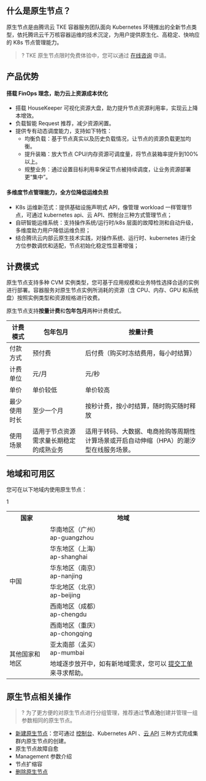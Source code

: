 
## 什么是原生节点？
原生节点是由腾讯云 TKE 容器服务团队面向 Kubernetes 环境推出的全新节点类型，依托腾讯云千万核容器运维的技术沉淀，为用户提供原生化、高稳定、快响应的 K8s 节点管理能力。


>? TKE 原生节点限时免费体验中，您可以通过 [在线咨询](https://cloud.tencent.com/online-service?from=connect-us) 申请。
 
## 产品优势

#### 搭载 FinOps 理念，助力云上资源成本优化
- 搭载 HouseKeeper 可视化资源大盘，助力提升节点资源利用率，实现云上降本增效。
- 负载智能 Request 推荐，减少资源闲置。
- 提供专有动态调度能力，支持如下特性：
	- 均衡负载：基于节点真实以及历史负载情况，让节点的资源负载更加均衡。
	- 提升装箱：放大节点 CPU/内存资源可调度量，将节点装箱率提升到100%以上。
	- 规整业务：通过设置目标利用率保证节点被持续调度，让业务资源部署更“集中”。

#### 多维度节点管理能力，全方位降低运维负担
- K8s 运维新范式：提供基础设施声明式 API，像管理 workload 一样管理节点，可通过 kubernetes api、云 API、控制台三种方式管理节点；
- 自研智能运维系统：支持操作系统/运行时/k8s 层面的故障检测和自动升级，多维度助力用户降低运维负担；
- 结合腾讯云内部云原生技术实践，对操作系统、运行时、kubernetes 进行全方位参数调优和适配，节点初始化稳定性显著增强；

## 计费模式

原生节点支持多种 CVM 实例类型，您可基于应用规模和业务特性选择合适的实例进行部署。容器服务对原生节点实例所消耗的资源（含 CPU、内存、GPU 和系统盘）按照实例类型和资源规格进行收费。

原生节点支持**按量计费**和**包年包月**两种计费模式。

| **计费模式** | **包年包月**                                   | **按量计费**                                                 |
| -------- | ---------------------------------------------- | ------------------------------------------------------------ |
| 付款方式 | 预付费 | 后付费（购买时冻结费用，每小时结算）      |
| 计费单位 | 元/月 | 元/秒 |
| 单价 | 单价较低 | 单价较高 |
| 最少使用时长 | 至少一个月 | 按秒计费，按小时结算，随时购买随时释放 |
| 使用场景 | 适用于节点资源需求量长期稳定的成熟业务 | 适用于转码、大数据、电商抢购等周期性计算场景或开启自动伸缩（HPA）的潮汐型在线服务场景。 |

 

## 地域和可用区
您可在以下地域内使用原生节点：

<table class="table-striped">
<tbody>
	<tr>
		<th>国家</th>
		<th>地域</th>
	</tr>
	<tr>
		<td rowspan="6">中国</td>
		<td>华南地区（广州）<br> ap-guangzhou</td>
	</tr>
	<tr>
		<td>华东地区（上海）<br> ap-shanghai</td>
	</tr>
	<tr>
		<td>华东地区（南京）<br> ap-nanjing</td>
	</tr>
	<tr>
		<td>华北地区（北京）<br> ap-beijing</td>
	</tr>
	<tr>
		<td>西南地区（成都）<br> ap-chengdu</td>
	</tr>
	<tr>
		<td>西南地区（重庆）<br>ap-chongqing</td>
	</tr>
		<tr>
		<td rowspan="6">其他国家和地区</td>1
		<td>亚太南部（孟买）<br> ap-mumbai</td>
	</tr>
		<tr>
		<td>地域逐步放开中，如有新地域需求，您可以 <a href="https://console.cloud.tencent.com/workorder/category">提交工单</a> 来寻求帮助。</td>
	</tr>
</tbody>
</table>	

 

## 原生节点相关操作


>? 为了更方便的对原生节点进行分组管理，推荐通过**节点池**创建并管理一组参数相同的原生节点。

-  [新建原生节点](https://cloud.tencent.com/document/product/457/78198)：您可通过 [控制台](https://console.cloud.tencent.com/tke2)、Kubernetes API 、[云 API](https://cloud.tencent.com/document/product/1278/46696) 三种方式完成集群内原生节点的创建。
-  原生节点故障自愈
-  Management 参数介绍
-  节点扩缩容
-  [删除原生节点](https://cloud.tencent.com/document/product/457/78199)



